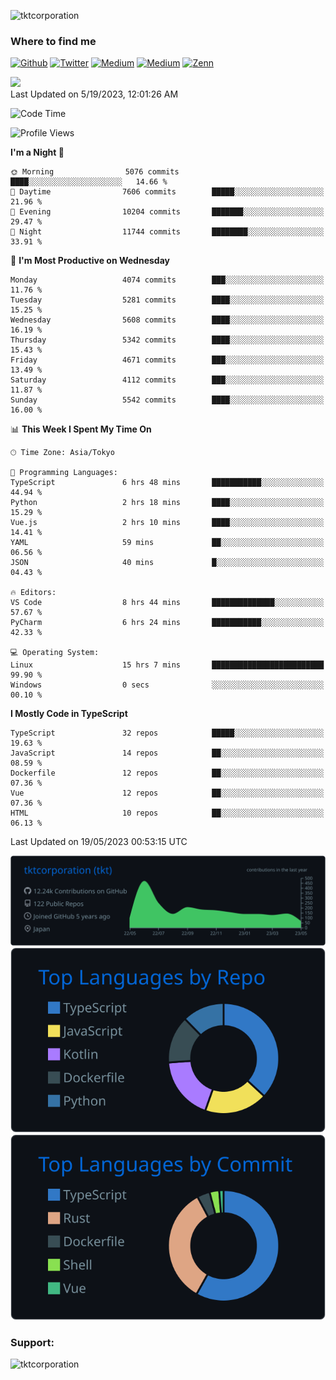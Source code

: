 <p align="left"> <img src="https://komarev.com/ghpvc/?username=tktcorporation&label=Profile%20views&color=0e75b6&style=flat" alt="tktcorporation" /> </p>

<h3>Where to find me</h3>
<p>
<a href="https://github.com/tktcorporation" target="_blank"><img alt="Github" src="https://img.shields.io/badge/GitHub-%2312100E.svg?&style=for-the-badge&logo=Github&logoColor=white" /></a>
<a href="https://twitter.com/tktcorporation" target="_blank"><img alt="Twitter" src="https://img.shields.io/badge/twitter-%231DA1F2.svg?&style=for-the-badge&logo=twitter&logoColor=white" /></a>
<a href="https://www.linkedin.com/in/tktcorporation" target="_blank"><img alt="Medium" src="https://img.shields.io/badge/linkdin-0a66c2.svg?&style=for-the-badge&logo=linkedin&logoColor=white" /></a>
<a href="https://qiita.com/tktcorporation" target="_blank"><img alt="Medium" src="https://img.shields.io/badge/qiita-55C500.svg?&style=for-the-badge&logo=qiita&logoColor=white" /></a>
<a href="https://zenn.dev/tktcorporation" target="_blank"><img alt="Zenn" src="https://img.shields.io/badge/Zenn-3EA8FF.svg?&style=for-the-badge&logo=Zenn&logoColor=white" /></a>
</p>

<!--START_SECTION:lapras-card-->
<a href="https://lapras.com/public/tktcorporation" target="_blank" rel="noopener noreferrer"><img src="https://lapras-card-generator.vercel.app/api/svg?e=3.89&b=3.48&i=3.58&b1=%23232323&b2=%236d6d6d&i1=%23212121&i2=%23818181&l=en" width="300" ></a>  
Last Updated on 5/19/2023, 12:01:26 AM
<!--END_SECTION:lapras-card-->
  
<!--START_SECTION:waka-->
![Code Time](http://img.shields.io/badge/Code%20Time-966%20hrs%2023%20mins-blue)

![Profile Views](http://img.shields.io/badge/Profile%20Views-0-blue)

**I'm a Night 🦉** 

```text
🌞 Morning                5076 commits        ████░░░░░░░░░░░░░░░░░░░░░   14.66 % 
🌆 Daytime                7606 commits        █████░░░░░░░░░░░░░░░░░░░░   21.96 % 
🌃 Evening                10204 commits       ███████░░░░░░░░░░░░░░░░░░   29.47 % 
🌙 Night                  11744 commits       ████████░░░░░░░░░░░░░░░░░   33.91 % 
```
📅 **I'm Most Productive on Wednesday** 

```text
Monday                   4074 commits        ███░░░░░░░░░░░░░░░░░░░░░░   11.76 % 
Tuesday                  5281 commits        ████░░░░░░░░░░░░░░░░░░░░░   15.25 % 
Wednesday                5608 commits        ████░░░░░░░░░░░░░░░░░░░░░   16.19 % 
Thursday                 5342 commits        ████░░░░░░░░░░░░░░░░░░░░░   15.43 % 
Friday                   4671 commits        ███░░░░░░░░░░░░░░░░░░░░░░   13.49 % 
Saturday                 4112 commits        ███░░░░░░░░░░░░░░░░░░░░░░   11.87 % 
Sunday                   5542 commits        ████░░░░░░░░░░░░░░░░░░░░░   16.00 % 
```


📊 **This Week I Spent My Time On** 

```text
🕑︎ Time Zone: Asia/Tokyo

💬 Programming Languages: 
TypeScript               6 hrs 48 mins       ███████████░░░░░░░░░░░░░░   44.94 % 
Python                   2 hrs 18 mins       ████░░░░░░░░░░░░░░░░░░░░░   15.29 % 
Vue.js                   2 hrs 10 mins       ████░░░░░░░░░░░░░░░░░░░░░   14.41 % 
YAML                     59 mins             ██░░░░░░░░░░░░░░░░░░░░░░░   06.56 % 
JSON                     40 mins             █░░░░░░░░░░░░░░░░░░░░░░░░   04.43 % 

🔥 Editors: 
VS Code                  8 hrs 44 mins       ██████████████░░░░░░░░░░░   57.67 % 
PyCharm                  6 hrs 24 mins       ███████████░░░░░░░░░░░░░░   42.33 % 

💻 Operating System: 
Linux                    15 hrs 7 mins       █████████████████████████   99.90 % 
Windows                  0 secs              ░░░░░░░░░░░░░░░░░░░░░░░░░   00.10 % 
```

**I Mostly Code in TypeScript** 

```text
TypeScript               32 repos            █████░░░░░░░░░░░░░░░░░░░░   19.63 % 
JavaScript               14 repos            ██░░░░░░░░░░░░░░░░░░░░░░░   08.59 % 
Dockerfile               12 repos            ██░░░░░░░░░░░░░░░░░░░░░░░   07.36 % 
Vue                      12 repos            ██░░░░░░░░░░░░░░░░░░░░░░░   07.36 % 
HTML                     10 repos            ██░░░░░░░░░░░░░░░░░░░░░░░   06.13 % 
```




 Last Updated on 19/05/2023 00:53:15 UTC
<!--END_SECTION:waka-->

[![](https://raw.githubusercontent.com/tktcorporation/tktcorporation/master/profile-summary-card-output/github_dark/0-profile-details.svg)](https://github.com/vn7n24fzkq/github-profile-summary-cards)
[![](https://raw.githubusercontent.com/tktcorporation/tktcorporation/master/profile-summary-card-output/github_dark/1-repos-per-language.svg)](https://github.com/vn7n24fzkq/github-profile-summary-cards) [![](https://raw.githubusercontent.com/tktcorporation/tktcorporation/master/profile-summary-card-output/github_dark/2-most-commit-language.svg)](https://github.com/vn7n24fzkq/github-profile-summary-cards)

<h3 align="left">Support:</h3>
<p><a href="https://www.buymeacoffee.com/tktcorporation"> <img align="left" src="https://cdn.buymeacoffee.com/buttons/v2/default-yellow.png" height="50" width="210" alt="tktcorporation" /></a></p><br><br>
